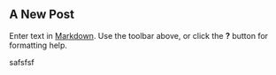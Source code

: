 ## A New Post

Enter text in [Markdown](http://daringfireball.net/projects/markdown/). Use the toolbar above, or click the **?** button for formatting help.

safsfsf
